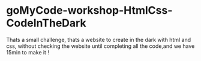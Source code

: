 # goMyCode-workshop-HtmlCss-CodeInTheDark
Thats a small challenge, thats a website to create in the dark with html and css, without checking the website until completing all the code,and we have 15min to make it ! 

